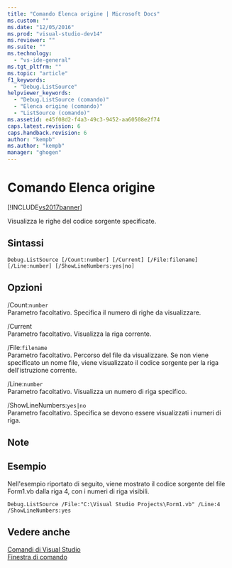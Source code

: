 ```yaml
---
title: "Comando Elenca origine | Microsoft Docs"
ms.custom: ""
ms.date: "12/05/2016"
ms.prod: "visual-studio-dev14"
ms.reviewer: ""
ms.suite: ""
ms.technology: 
  - "vs-ide-general"
ms.tgt_pltfrm: ""
ms.topic: "article"
f1_keywords: 
  - "Debug.ListSource"
helpviewer_keywords: 
  - "Debug.ListSource (comando)"
  - "Elenca origine (comando)"
  - "ListSource (comando)"
ms.assetid: e45f08d2-f4a3-49c3-9452-aa60508e2f74
caps.latest.revision: 6
caps.handback.revision: 6
author: "kempb"
ms.author: "kempb"
manager: "ghogen"
---
```

# Comando Elenca origine
[!INCLUDE[vs2017banner](../../code-quality/includes/vs2017banner.md)]

Visualizza le righe del codice sorgente specificate.  
  
## Sintassi  
  
```  
Debug.ListSource [/Count:number] [/Current] [/File:filename]  
[/Line:number] [/ShowLineNumbers:yes|no]  
```  
  
## Opzioni  
 \/Count:`number`  
 Parametro facoltativo.  Specifica il numero di righe da visualizzare.  
  
 \/Current  
 Parametro facoltativo.  Visualizza la riga corrente.  
  
 \/File:`filename`  
 Parametro facoltativo.  Percorso del file da visualizzare.  Se non viene specificato un nome file, viene visualizzato il codice sorgente per la riga dell'istruzione corrente.  
  
 \/Line:`number`  
 Parametro facoltativo.  Visualizza un numero di riga specifico.  
  
 \/ShowLineNumbers:`yes|no`  
 Parametro facoltativo.  Specifica se devono essere visualizzati i numeri di riga.  
  
## Note  
  
## Esempio  
 Nell'esempio riportato di seguito, viene mostrato il codice sorgente del file Form1.vb dalla riga 4, con i numeri di riga visibili.  
  
```  
Debug.ListSource /File:"C:\Visual Studio Projects\Form1.vb" /Line:4 /ShowLineNumbers:yes  
```  
  
## Vedere anche  
 [Comandi di Visual Studio](../../ide/reference/visual-studio-commands.md)   
 [Finestra di comando](../../ide/reference/command-window.md)